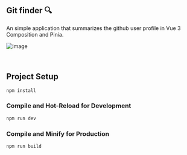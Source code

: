 ## Git finder 🔍
<p> An simple application that summarizes the github user profile in Vue 3 Composition and Pinia.</p>


![image](https://user-images.githubusercontent.com/72168914/215234967-525cb57b-60b0-4b28-8806-85dcbd1aa6a5.png)

<br>

## Project Setup

```sh
npm install
```

### Compile and Hot-Reload for Development

```sh
npm run dev
```

### Compile and Minify for Production

```sh
npm run build
```

